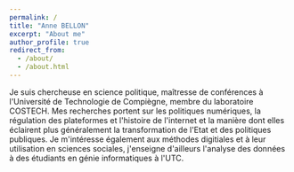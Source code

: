 ```yaml
---
permalink: /
title: "Anne BELLON"
excerpt: "About me"
author_profile: true
redirect_from: 
  - /about/
  - /about.html
---
```


Je suis chercheuse en science politique, maîtresse de conférences à l'Université de Technologie de Compiègne, membre du laboratoire COSTECH. 
Mes recherches portent sur les politiques numériques, la régulation des plateformes et l'histoire de l'internet et la manière dont elles éclairent plus généralement la transformation de l'Etat et des politiques publiques. Je m'intéresse également aux méthodes digitiales et à leur utilisation en sciences sociales, j'enseigne d'ailleurs l'analyse des données à des étudiants en génie informatiques à l'UTC.
